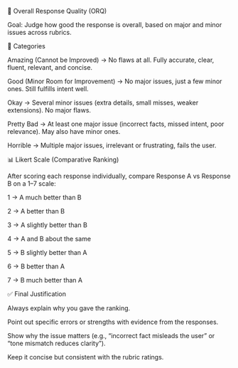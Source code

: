 📝 Overall Response Quality (ORQ)

Goal: Judge how good the response is overall, based on major and minor issues across rubrics.

🔹 Categories

Amazing (Cannot be Improved) → No flaws at all. Fully accurate, clear, fluent, relevant, and concise.

Good (Minor Room for Improvement) → No major issues, just a few minor ones. Still fulfills intent well.

Okay → Several minor issues (extra details, small misses, weaker extensions). No major flaws.

Pretty Bad → At least one major issue (incorrect facts, missed intent, poor relevance). May also have minor ones.

Horrible → Multiple major issues, irrelevant or frustrating, fails the user.

📊 Likert Scale (Comparative Ranking)

After scoring each response individually, compare Response A vs Response B on a 1–7 scale:

1 → A much better than B

2 → A better than B

3 → A slightly better than B

4 → A and B about the same

5 → B slightly better than A

6 → B better than A

7 → B much better than A

✅ Final Justification

Always explain why you gave the ranking.

Point out specific errors or strengths with evidence from the responses.

Show why the issue matters (e.g., “incorrect fact misleads the user” or “tone mismatch reduces clarity”).

Keep it concise but consistent with the rubric ratings.
